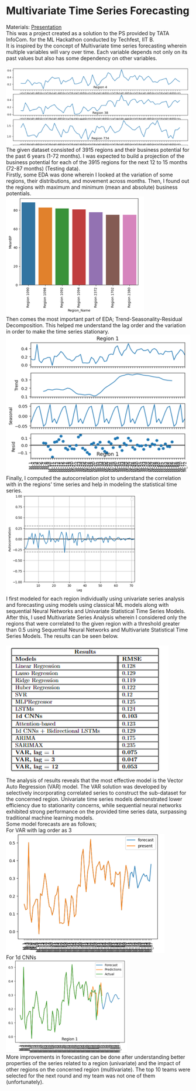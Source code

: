 # Multivariate Time Series Forecasting
Materials: [Presentation](https://drive.google.com/drive/folders/1C5JF7kF4GGvhP8WgrmfDuTvXI4DgX1nF?usp=sharing) 
<br>
This was a project created as a solution to the PS provided by TATA InfoCom. for the ML Hackathon conducted by Techfest, IIT B. <br>
It is inspired by the concept of Multivariate time series forecasting wherein multiple variables will vary over time. Each variable depends not only on its past values but also has some dependency on other variables.<br>
<br>
![eda1](images/eda1.png)
<br>
The given dataset consisted of 3915 regions and their business potential for the past 6 years (1-72 months). I was expected to build a projection of the business potential for each of the 3915 regions for the next 12 to 15 months (72-87 months) (Testing data).<br>
Firstly, some EDA was done wherein I looked at the variation of some regions, their distributions, and movement across months. Then, I found out the regions with maximum and minimum (mean and absolute) business potentials. 
<br>
![eda2](images/eda2.png)
<br>
Then comes the most important part of EDA; Trend-Seasonality-Residual Decomposition. This helped me understand the lag order and the variation in order to make the time series stationary. 
<br>
![eda3](images/eda3.png)
<br>
Finally, I computed the autocorrelation plot to understand the correlation with in the regions' time series and help in modeling the statistical time series.
<br>
![eda4](images/eda4.png)
<br>
I first modeled for each region individually using univariate series analysis and forecasting using models using classical ML models along with sequential Neural Networks and Univariate Statistical Time Series Models. After this, I used Multivariate Series Analysis wherein I considered only the regions that were correlated to the given region with a threshold greater than 0.5 using Sequential Neural Networks and Multivariate Statistical Time Series Models. The results can be seen below.<br>
<br>
![results](images/results.png)
<br>
The analysis of results reveals that the most effective model is the Vector Auto Regression (VAR) model. The VAR solution was developed by selectively incorporating correlated series to construct the sub-dataset for the concerned region. Univariate time series models demonstrated lower efficiency due to stationarity concerns, while sequential neural networks exhibited strong performance on the provided time series data, surpassing traditional machine learning models.<br>
Some model forecasts are as follows;<br>
For VAR with lag order as 3
<br>
![var_3](images/var_3.png)
<br>
For 1d CNNs
<br>
![1dcnn_forecast](images/1dcnn_forecast.png)
<br>
More improvements in forecasting can be done after understanding better properties of the series related to a region (univariate) and the impact of other regions on the concerned region (multivariate). The top 10 teams were selected for the next round and my team was not one of them (unfortunately).
<br>

